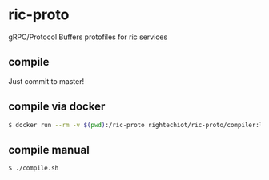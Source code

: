 # ric-proto
gRPC/Protocol Buffers protofiles for ric services

## compile

Just commit to master!

## compile via docker

```bash
$ docker run --rm -v $(pwd):/ric-proto rightechiot/ric-proto/compiler:latest
```

## compile manual

```bash
$ ./compile.sh
```
